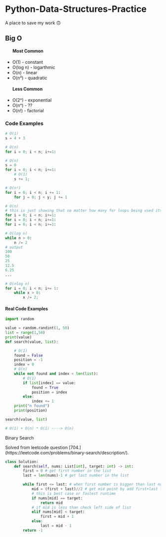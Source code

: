 # Python-Data-Structures-Practice

A place to save my work 🙃
<br>
<h2>Big O</h2>
<ul>
    <h4>Most Common</h4> 
    <li>O(1) - constant </li>
    <li>O(log n) - logarthmic </li>
    <li>O(n) - linear </li>
    <li>O(n²) - quadratic </li>
    <h4>Less Common</h4>
    <li>O(2ⁿ) - exponential </li>
    <li>O(nⁿ) - ?? </li>
    <li>O(n!) - factorial </li> 
</ul>

<h3>Code Examples</h3>

```python
# O(1)
s = 4 + 3

# O(n)
for i = 0; i < n; i+=1:

# O(n)
s = 0
for i = 0; i < n; i+=1:
    # O(1)
    s += 1;

# O(n²)
for i = 0; i < n; i += 1:
    for j = 0; j < y; j += 1

# O(n) 
# this is just showing that no matter how many for loops being used its still O(n)
for i = 0; i < n; i+=1:
for i = 0; i < n; i+=1:
for i = 0; i < n; i+=1:

# O(log n)
while n > 0:
    n /= 2
# output 
100
50
25
12.5
6.25
...

# O(nlog n)
for i = 0; i < n; i+= 1:
    while x > 0:
        x /= 2;
```

<h4>Real Code Examples</h4>

```python
import random

value = random.randint(1, 50)
list = range(1,50)
print(value)
def search(value, list):

    # O(1)
    found = False
    position = -1
    index = 0
    # O(n)
    while not found and index < len(list):
        # O(1)
        if list[index] == value:
            found = True
            position = index
        else:
            index += 1
    print("n found")
    print(position)

search(value, list)

# O(1) + O(n) * O(1) ----> O(n)
```

<p>Binary Search</p>
Solved from leetcode question [704.](https://leetcode.com/problems/binary-search/description/).

```python
class Solution:
    def search(self, nums: List[int], target: int) -> int:
        first = 0 # get first number in the list 
        last = len(nums)-1 # get last number in the list 

        while first <= last: # when first number is bigger than last number loop
            mid = (first + last)//2 # get mid point by add first+last then divide 
            # this is best case or fastest runtime
            if nums[mid] == target:
                return mid
            # if mid is less than check left side of list 
            elif nums[mid] < target:
                first = mid + 1
            else:
                last = mid - 1
        return -1
```